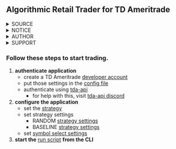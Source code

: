 ## Algorithmic Retail Trader for TD Ameritrade
<details><summary>SOURCE</summary>
<p>

- https://github.com/PeaceLaced/tda-art
</p></details>

<details><summary>NOTICE</summary>
<p>

- for educational purposes only
- not financial advice
</p></details>

<details><summary>AUTHOR</summary>
<p>

- Brandon Black (PeaceLaced)
</p></details>

<details><summary>SUPPORT</summary>
<p>

- https://www.twitch.tv/peacelaced
- https://www.patreon.com/peacelaced
- Donate Crypto:
    - WAX: rd2wo.wam
    - CoinBase: @peacelaced
    - MetaMask: 0x567ec43065991e4269Be19F4aEcac8C93c587619
</p></details>

### Follow these steps to start trading.
1) **authenticate application**
   - create a TD Ameritrade [developer account](https://developer.tdameritrade.com/)
   - put those settings in the [config file](https://github.com/PeaceLaced/tda-art/blob/main/z_art/td_ameritrade/config_td_ameritrade.py)
   - authenticate using [tda-api](https://github.com/alexgolec/tda-api)
       - for help with this, visit [tda-api discord](https://discord.gg/BEr6y6Xqyv)
2) **configure the application**
   - set the [strategy](https://github.com/PeaceLaced/tda-art/blob/main/z_art/__main__.py)
   - set strategy settings
       - RANDOM [strategy settings](https://github.com/PeaceLaced/tda-art/blob/main/z_art/strategy_select/strat_random/config_strat_random.py)
       - BASELINE [strategy settings](https://github.com/PeaceLaced/tda-art/blob/main/z_art/strategy_select/strat_baseline/config_strat_baseline.py)
   - set [symbol select settings](https://github.com/PeaceLaced/tda-art/blob/main/z_art/symbol_select/config_symbol_select.py)
3) **start the** [run script](https://github.com/PeaceLaced/tda-art/blob/main/run_algorithmic_retail_trader.py) **from the CLI**
